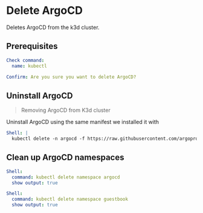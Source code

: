 # Delete ArgoCD

Deletes ArgoCD from the k3d cluster.

## Prerequisites

```yaml instacli
Check command:
  name: kubectl

Confirm: Are you sure you want to delete ArgoCD?
```

## Uninstall ArgoCD

> Removing ArgoCD from K3d cluster

Uninstall ArgoCD using the same manifest we installed it with

```yaml instacli
Shell: |
  kubectl delete -n argocd -f https://raw.githubusercontent.com/argoproj/argo-cd/stable/manifests/install.yaml
```

## Clean up ArgoCD namespaces

```yaml instacli
Shell:
  command: kubectl delete namespace argocd
  show output: true
```

```yaml instacli
Shell:
  command: kubectl delete namespace guestbook
  show output: true
```